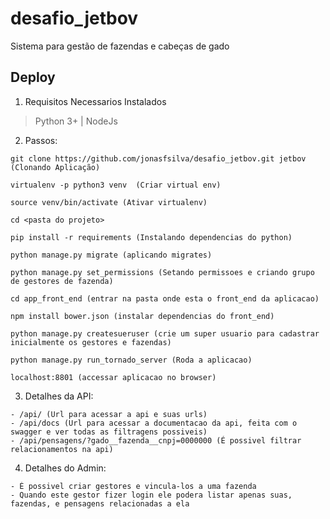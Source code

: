 # desafio_jetbov
Sistema para gestão de fazendas e cabeças de gado

## Deploy

1. Requisitos Necessarios Instalados
> Python 3+ | NodeJs

2. Passos:
```
git clone https://github.com/jonasfsilva/desafio_jetbov.git jetbov (Clonando Aplicação)

virtualenv -p python3 venv  (Criar virtual env)

source venv/bin/activate (Ativar virtualenv)

cd <pasta do projeto> 

pip install -r requirements (Instalando dependencias do python)

python manage.py migrate (aplicando migrates)

python manage.py set_permissions (Setando permissoes e criando grupo de gestores de fazenda)

cd app_front_end (entrar na pasta onde esta o front_end da aplicacao)

npm install bower.json (instalar dependencias do front_end)

python manage.py createsueruser (crie um super usuario para cadastrar inicialmente os gestores e fazendas)

python manage.py run_tornado_server (Roda a aplicacao)

localhost:8801 (accessar aplicacao no browser)
```

3. Detalhes da API:

```
- /api/ (Url para acessar a api e suas urls)
- /api/docs (Url para acessar a documentacao da api, feita com o swagger e ver todas as filtragens possiveis)
- /api/pensagens/?gado__fazenda__cnpj=0000000 (É possivel filtrar relacionamentos na api)
```

4. Detalhes do Admin:
```
- É possivel criar gestores e vincula-los a uma fazenda
- Quando este gestor fizer login ele podera listar apenas suas, fazendas, e pensagens relacionadas a ela

```
